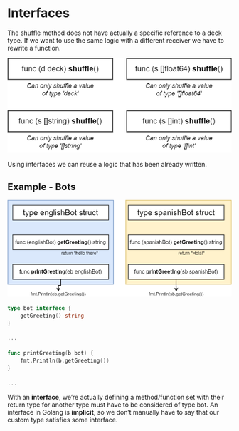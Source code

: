 # Interfaces

The shuffle method does not have actually a specific reference to a deck type. If we want to use the same logic with a different receiver we have to rewrite a function.

<img src="img\shuffle.png" alt="shuffle" style="zoom:80%;" />

Using interfaces we can reuse a logic that has been already written.

## Example - Bots

<img src="img\bots.png" alt="bots" style="zoom:80%;" />



```go
type bot interface {
	getGreeting() string
}

...

func printGreeting(b bot) {
	fmt.Println(b.getGreeting())
}

...
```

With an **interface**, we’re actually defining a method/function set with their return type for another type must have to be considered of type bot.
An interface in Golang is **implicit**, so we don’t manually have to say that our custom type satisfies some interface.

